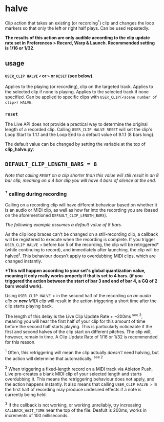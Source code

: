 # halve

Clip action that takes an existing (or recording<sup>†</sup>) clip and changes the loop markers so that only the left or right half plays. Can be used repeatedly.

__The results of this action are only audible according to the clip update rate set in Preferences > Record, Warp & Launch. Recommended setting is 1/16 or 1/32.__

## usage

#### `USER_CLIP HALVE` `<` or `>` or `RESET` (see below).

Applies to the playing (or recording), clip on the targeted track. Applies to the selected clip if none is playing. Applies to the selected track if none specified. Can be applied to specific clips with `USER_CLIP(<scene number of clip>) HALVE`.

### `reset`

The Live API does not provide a practical way to determine the original length of a recorded clip. Calling `USER_CLIP HALVE RESET` will set the clip's Loop Start to 1.1.1 and the Loop End to a default value of 9.1.1 (8 bars long).

The default value can be changed by setting the variable at the top of __clip_halve.py__:

## `DEFAULT_CLIP_LENGTH_BARS = 8`

_Note that calling `RESET` on a clip shorter than this value will still result in an 8 bar clip, meaning on a 4 bar clip you will have 4 bars of silence at the end._

### <sup>†</sup> calling during recording

Calling on a recording clip will have different behaviour based on whether it is an audio or MIDI clip, as well as how far into the recording you are (based on the aforementioned `DEFAULT_CLIP_LENGTH_BARS`).

_The following example assumes a default value of 8 bars._

As the clip loop braces can't be changed on a still-recording clip, a callback will be registered to execute when the recording is complete. If you trigger `USER_CLIP HALVE <` before bar 5 of the recording, the clip will be retriggered* (while continuing to record), and immediately after launching, the clip will be halved<sup>1</sup>. This behaviour doesn't apply to overdubbing MIDI clips, which are changed instantly.

__*This will happen according to your set's global quantization value, meaning it only really works properly if that is set to 4 bars. (if you triggered the action between the start of bar 3 and end of bar 4, a GQ of 2 bars would work).__

Using `USER_CLIP HALVE >` in the second half of the recording _on an audio clip or __new__ MIDI clip_ will result in the action triggering a short time after the clip starts playing back.

The length of this delay is the Live Clip Update Rate + ~200ms <sup>see 3</sup>, meaning you will hear the first half of your clip for this amount of time before the second half starts playing. This is particularly noticeable if the first and second halves of the clip start on different pitches. The clip will, however, remain in time. A Clip Update Rate of 1/16 or 1/32 is recommended for this reason.

<sup>1</sup> Often, this retriggering will mean the clip actually _doesn't_ need halving, but the action will determine that automatically. <sup>see 2</sup>

<sup>2</sup> When triggering a fixed-length record on a MIDI track via Ableton Push, Live pre-creates a blank MIDI clip of your selected length and starts overdubbing it. This means the retriggering behaviour does not apply, and the action happens instantly. It also means that calling `USER_CLIP HALVE >` in the first half of recording may produce undesired effects if a note is currently being held.

<sup>3</sup> If the callback is not working, or working unreliably, try increasing `CALLBACK_WAIT_TIME` near the top of the file. Deafult is 200ms, works in increments of 100 milliseconds.
